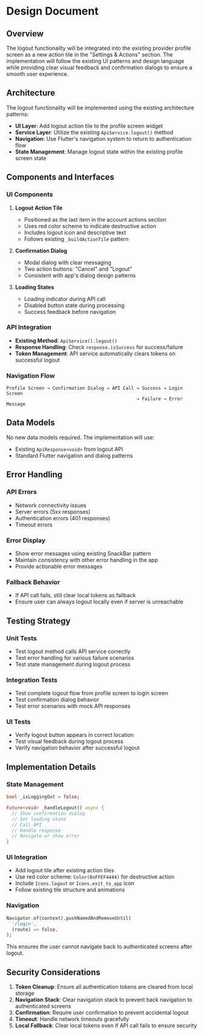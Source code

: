 # Design Document

## Overview

The logout functionality will be integrated into the existing provider profile screen as a new action tile in the "Settings & Actions" section. The implementation will follow the existing UI patterns and design language while providing clear visual feedback and confirmation dialogs to ensure a smooth user experience.

## Architecture

The logout functionality will be implemented using the existing architecture patterns:

- **UI Layer**: Add logout action tile to the profile screen widget
- **Service Layer**: Utilize the existing `ApiService.logout()` method
- **Navigation**: Use Flutter's navigation system to return to authentication flow
- **State Management**: Manage logout state within the existing profile screen state

## Components and Interfaces

### UI Components

1. **Logout Action Tile**
   - Positioned as the last item in the account actions section
   - Uses red color scheme to indicate destructive action
   - Includes logout icon and descriptive text
   - Follows existing `_buildActionTile` pattern

2. **Confirmation Dialog**
   - Modal dialog with clear messaging
   - Two action buttons: "Cancel" and "Logout"
   - Consistent with app's dialog design patterns

3. **Loading States**
   - Loading indicator during API call
   - Disabled button state during processing
   - Success feedback before navigation

### API Integration

- **Existing Method**: `ApiService().logout()`
- **Response Handling**: Check `response.isSuccess` for success/failure
- **Token Management**: API service automatically clears tokens on successful logout

### Navigation Flow

```
Profile Screen → Confirmation Dialog → API Call → Success → Login Screen
                                                → Failure → Error Message
```

## Data Models

No new data models required. The implementation will use:
- Existing `ApiResponse<void>` from logout API
- Standard Flutter navigation and dialog patterns

## Error Handling

### API Errors
- Network connectivity issues
- Server errors (5xx responses)
- Authentication errors (401 responses)
- Timeout errors

### Error Display
- Show error messages using existing SnackBar pattern
- Maintain consistency with other error handling in the app
- Provide actionable error messages

### Fallback Behavior
- If API call fails, still clear local tokens as fallback
- Ensure user can always logout locally even if server is unreachable

## Testing Strategy

### Unit Tests
- Test logout method calls API service correctly
- Test error handling for various failure scenarios
- Test state management during logout process

### Integration Tests
- Test complete logout flow from profile screen to login screen
- Test confirmation dialog behavior
- Test error scenarios with mock API responses

### UI Tests
- Verify logout button appears in correct location
- Test visual feedback during logout process
- Verify navigation behavior after successful logout

## Implementation Details

### State Management
```dart
bool _isLoggingOut = false;

Future<void> _handleLogout() async {
  // Show confirmation dialog
  // Set loading state
  // Call API
  // Handle response
  // Navigate or show error
}
```

### UI Integration
- Add logout tile after existing action tiles
- Use red color scheme: `Color(0xFFEF4444)` for destructive action
- Include `Icons.logout` or `Icons.exit_to_app` icon
- Follow existing tile structure and animations

### Navigation
```dart
Navigator.of(context).pushNamedAndRemoveUntil(
  '/login',
  (route) => false,
);
```

This ensures the user cannot navigate back to authenticated screens after logout.

## Security Considerations

1. **Token Cleanup**: Ensure all authentication tokens are cleared from local storage
2. **Navigation Stack**: Clear navigation stack to prevent back navigation to authenticated screens
3. **Confirmation**: Require user confirmation to prevent accidental logout
4. **Timeout**: Handle network timeouts gracefully
5. **Local Fallback**: Clear local tokens even if API call fails to ensure security